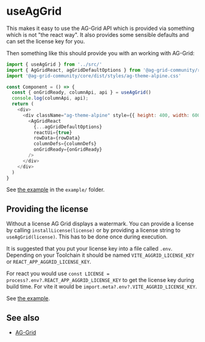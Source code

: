 # useAgGrid

This makes it easy to use the AG-Grid API which is provided via something which is not "the react way".
It also provides some sensible defaults and can set the license key for you.

Then something like this should provide you with an working with AG-Grid:

```js
import { useAgGrid } from '../src/'
import { AgGridReact, agGridDefaultOptions } from '@ag-grid-community/react'
import '@ag-grid-community/core/dist/styles/ag-theme-alpine.css'

const Component = () => {
  const { onGridReady, columnApi, api } = useAgGrid()
  console.log(columnApi, api);
  return (
    <div>
      <div className="ag-theme-alpine" style={{ height: 400, width: 600 }}>
        <AgGridReact
          {...agGridDefaultOptions}
          reactUi={true}
          rowData={rowData}
          columnDefs={columnDefs}
          onGridReady={onGridReady}
        />
      </div>
    </div>
  )
}
```

See [the example](https://github.com/mdornseif/react-use-aggrid-enterprise/blob/main/example/index.tsx) in the `example/` folder. 

## Providing the license

Without a license AG Grid displays a watermark. You can provide a license by calling `installLicense(license)` or by providing a license string to `useAgGrid(license)`. This has to be done once during execution.

It is suggested that you put your license key into a file called `.env`. Depending on your Toolchain it should be named `VITE_AGGRID_LICENSE_KEY` or `REACT_APP_AGGRID_LICENSE_KEY`.

For react you would use `const LICENSE = process?.env?.REACT_APP_AGGRID_LICENSE_KEY` to get the license key during build time. For vite it would be `import.meta?.env?.VITE_AGGRID_LICENSE_KEY`.

See [the example](https://github.com/mdornseif/react-use-aggrid-enterprise/blob/main/example/index.tsx).


## See also

* [AG-Grid](https://www.ag-grid.com)